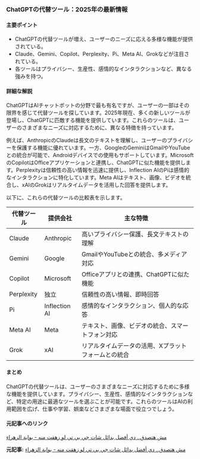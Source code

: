 ### ChatGPTの代替ツール：2025年の最新情報

#### 主要ポイント
- ChatGPTの代替ツールが増え、ユーザーのニーズに応える多様な機能が提供されている。
- Claude、Gemini、Copilot、Perplexity、Pi、Meta AI、Grokなどが注目されている。
- 各ツールはプライバシー、生産性、感情的なインタラクションなど、異なる強みを持つ。

#### 詳細な解説

ChatGPTはAIチャットボットの分野で最も有名ですが、ユーザーの一部はその限界を感じて代替ツールを探しています。2025年現在、多くの新しいツールが登場し、ChatGPTに匹敵する機能を提供しています。これらのツールは、ユーザーのさまざまなニーズに対応するために、異なる特徴を持っています。

例えば、AnthropicのClaudeは長文のテキストを理解し、ユーザーのプライバシーを保護する機能に優れています。一方、GoogleのGeminiはGmailやYouTubeとの統合が可能で、Androidデバイスでの使用もサポートしています。MicrosoftのCopilotはOfficeアプリケーションと連携し、ChatGPTに似た機能を提供します。Perplexityは信頼性の高い情報を迅速に提供し、Inflection AIのPiは感情的なインタラクションに特化しています。Meta AIはテキスト、画像、ビデオを統合し、xAIのGrokはリアルタイムデータを活用した回答を提供します。

以下に、これらの代替ツールの比較表を示します。

| 代替ツール | 提供会社 | 主な特徴 |
|------------|----------|----------|
| Claude | Anthropic | 高いプライバシー保護、長文テキストの理解 |
| Gemini | Google | GmailやYouTubeとの統合、多メディア対応 |
| Copilot | Microsoft| Officeアプリとの連携、ChatGPTに似た機能 |
| Perplexity | 独立 | 信頼性の高い情報、即時回答 |
| Pi | Inflection AI | 感情的なインタラクション、個人的な応答 |
| Meta AI | Meta | テキスト、画像、ビデオの統合、スマートフォン対応 |
| Grok | xAI | リアルタイムデータの活用、Xプラットフォームとの統合 |

#### まとめ
ChatGPTの代替ツールは、ユーザーのさまざまなニーズに対応するために多様な機能を提供しています。プライバシー、生産性、感情的なインタラクションなど、特定の用途に最適なツールを選ぶことが可能です。これらのツールはAIの利用範囲を広げ、仕事や学習、娯楽などさまざまな場面で役立つでしょう。

#### 元記事へのリンク
[مش هتصدق.. دي أفضل بدائل شات جي بي تي لو زهقت منه - بوابة الزهراء](記事のリンク)

**元記事:** [مش هتصدق.. دي أفضل بدائل شات جي بي تي لو زهقت منه - بوابة الزهراء](https://zahraa.mr/4966770/مش-هتصدق-دي-أفضل-بدائل-شات-جي-بي-تي-لو-زه/)